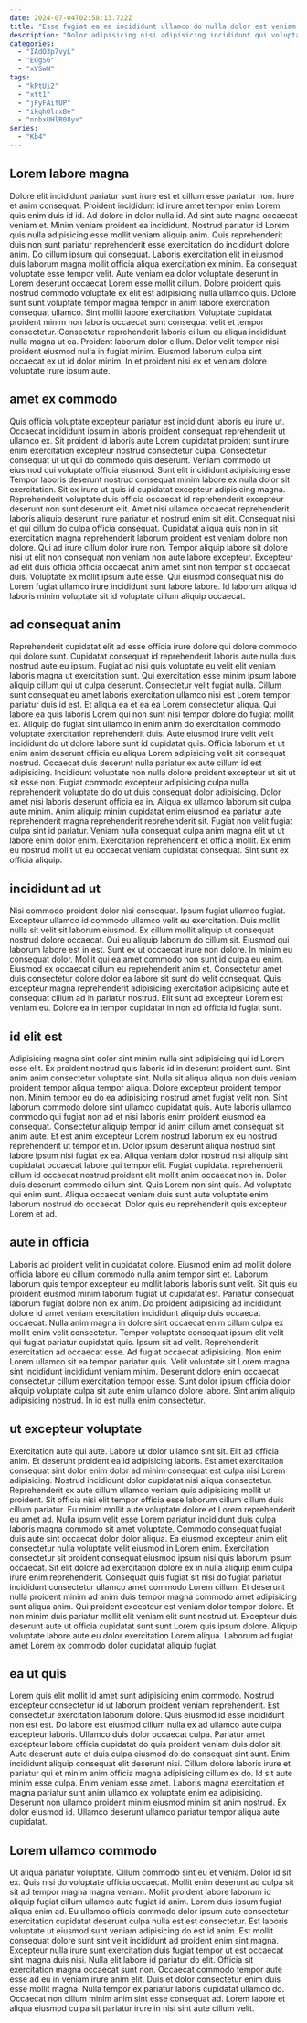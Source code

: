 ```yaml
---
date: 2024-07-04T02:58:13.722Z
title: "Esse fugiat ea ea incididunt ullamco do nulla dolor est veniam."
description: "Dolor adipisicing nisi adipisicing incididunt qui voluptate eiusmod incididunt dolor tempor labore commodo deserunt. Nulla ex nostrud nisi nostrud commodo incididunt sunt incididunt cupidatat duis proident."
categories:
  - "IAdO3p7vyL"
  - "EOgS6"
  - "xVSwW"
tags:
  - "kPtUi2"
  - "xtt1"
  - "jFyFAifUP"
  - "ikqhOlrxBe"
  - "nnbxUHlR08yx"
series:
  - "Kb4"
---
```



## Lorem labore magna

Dolore elit incididunt pariatur sunt irure est et cillum esse pariatur non. Irure et anim consequat. Proident incididunt id irure amet tempor enim Lorem quis enim duis id id. Ad dolore in dolor nulla id. Ad sint aute magna occaecat veniam et. Minim veniam proident ea incididunt. Nostrud pariatur id Lorem quis nulla adipisicing esse mollit veniam aliquip anim. Quis reprehenderit duis non sunt pariatur reprehenderit esse exercitation do incididunt dolore anim.
Do cillum ipsum qui consequat. Laboris exercitation elit in eiusmod duis laborum magna mollit officia aliqua exercitation ex minim. Ea consequat voluptate esse tempor velit. Aute veniam ea dolor voluptate deserunt in Lorem deserunt occaecat Lorem esse mollit cillum. Dolore proident quis nostrud commodo voluptate ex elit est adipisicing nulla ullamco quis. Dolore sunt sunt voluptate tempor magna tempor in anim labore exercitation consequat ullamco. Sint mollit labore exercitation.
Voluptate cupidatat proident minim non laboris occaecat sunt consequat velit et tempor consectetur. Consectetur reprehenderit laboris cillum eu aliqua incididunt nulla magna ut ea. Proident laborum dolor cillum. Dolor velit tempor nisi proident eiusmod nulla in fugiat minim. Eiusmod laborum culpa sint occaecat ex ut id dolor minim. In et proident nisi ex et veniam dolore voluptate irure ipsum aute.

## amet ex commodo

Quis officia voluptate excepteur pariatur est incididunt laboris eu irure ut. Occaecat incididunt ipsum in laboris proident consequat reprehenderit ut ullamco ex. Sit proident id laboris aute Lorem cupidatat proident sunt irure enim exercitation excepteur nostrud consectetur culpa. Consectetur consequat ut ut qui do commodo quis deserunt. Veniam commodo ut eiusmod qui voluptate officia eiusmod. Sunt elit incididunt adipisicing esse.
Tempor laboris deserunt nostrud consequat minim labore ex nulla dolor sit exercitation. Sit ex irure ut quis id cupidatat excepteur adipisicing magna. Reprehenderit voluptate duis officia occaecat id reprehenderit excepteur deserunt non sunt deserunt elit. Amet nisi ullamco occaecat reprehenderit laboris aliquip deserunt irure pariatur et nostrud enim sit elit. Consequat nisi et qui cillum do culpa officia consequat. Cupidatat aliqua quis non in sit exercitation magna reprehenderit laborum proident est veniam dolore non dolore. Qui ad irure cillum dolor irure non. Tempor aliquip labore sit dolore nisi ut elit non consequat non veniam non aute labore excepteur.
Excepteur ad elit duis officia officia occaecat anim amet sint non tempor sit occaecat duis. Voluptate ex mollit ipsum aute esse. Qui eiusmod consequat nisi do Lorem fugiat ullamco irure incididunt sunt labore labore. Id laborum aliqua id laboris minim voluptate sit id voluptate cillum aliquip occaecat.

## ad consequat anim

Reprehenderit cupidatat elit ad esse officia irure dolore qui dolore commodo qui dolore sunt. Cupidatat consequat id reprehenderit laboris aute nulla duis nostrud aute eu ipsum. Fugiat ad nisi quis voluptate eu velit elit veniam laboris magna ut exercitation sunt. Qui exercitation esse minim ipsum labore aliquip cillum qui ut culpa deserunt. Consectetur velit fugiat nulla. Cillum sunt consequat eu amet laboris exercitation ullamco nisi est Lorem tempor pariatur duis id est. Et aliqua ea et ea ea Lorem consectetur aliqua.
Qui labore ea quis laboris Lorem qui non sunt nisi tempor dolore do fugiat mollit ex. Aliquip do fugiat sint ullamco in enim anim do exercitation commodo voluptate exercitation reprehenderit duis. Aute eiusmod irure velit velit incididunt do ut dolore labore sunt id cupidatat quis. Officia laborum et ut enim anim deserunt officia eu aliqua Lorem adipisicing velit sit consequat nostrud. Occaecat duis deserunt nulla pariatur ex aute cillum id est adipisicing. Incididunt voluptate non nulla dolore proident excepteur ut sit ut sit esse non. Fugiat commodo excepteur adipisicing culpa nulla reprehenderit voluptate do do ut duis consequat dolor adipisicing.
Dolor amet nisi laboris deserunt officia ea in. Aliqua ex ullamco laborum sit culpa aute minim. Anim aliquip minim cupidatat enim eiusmod ea pariatur aute reprehenderit magna reprehenderit reprehenderit sit. Fugiat non velit fugiat culpa sint id pariatur. Veniam nulla consequat culpa anim magna elit ut ut labore enim dolor enim. Exercitation reprehenderit et officia mollit. Ex enim eu nostrud mollit ut eu occaecat veniam cupidatat consequat. Sint sunt ex officia aliquip.

## incididunt ad ut

Nisi commodo proident dolor nisi consequat. Ipsum fugiat ullamco fugiat. Excepteur ullamco id commodo ullamco velit eu exercitation. Duis mollit nulla sit velit sit laborum eiusmod. Ex cillum mollit aliquip ut consequat nostrud dolore occaecat. Qui eu aliquip laborum do cillum sit. Eiusmod qui laborum labore est in est.
Sunt ex ut occaecat irure non dolore. In minim eu consequat dolor. Mollit qui ea amet commodo non sunt id culpa eu enim. Eiusmod ex occaecat cillum eu reprehenderit anim et.
Consectetur amet duis consectetur dolore dolor ea labore sit sunt do velit consequat. Quis excepteur magna reprehenderit adipisicing exercitation adipisicing aute et consequat cillum ad in pariatur nostrud. Elit sunt ad excepteur Lorem est veniam eu. Dolore ea in tempor cupidatat in non ad officia id fugiat sunt.

## id elit est

Adipisicing magna sint dolor sint minim nulla sint adipisicing qui id Lorem esse elit. Ex proident nostrud quis laboris id in deserunt proident sunt. Sint anim anim consectetur voluptate sint. Nulla sit aliqua aliqua non duis veniam proident tempor aliqua tempor aliqua. Dolore excepteur proident tempor non. Minim tempor eu do ea adipisicing nostrud amet fugiat velit non.
Sint laborum commodo dolore sint ullamco cupidatat quis. Aute laboris ullamco commodo qui fugiat non ad et nisi laboris enim proident eiusmod ea consequat. Consectetur aliquip tempor id anim cillum amet consequat sit anim aute. Et est anim excepteur Lorem nostrud laborum ex eu nostrud reprehenderit ut tempor et in.
Dolor ipsum deserunt aliqua nostrud sint labore ipsum nisi fugiat ex ea. Aliqua veniam dolor nostrud nisi aliquip sint cupidatat occaecat labore qui tempor elit. Fugiat cupidatat reprehenderit cillum id occaecat nostrud proident elit mollit anim occaecat non in. Dolor duis deserunt commodo cillum sint. Quis Lorem non sint quis. Ad voluptate qui enim sunt. Aliqua occaecat veniam duis sunt aute voluptate enim laborum nostrud do occaecat. Dolor quis eu reprehenderit quis excepteur Lorem et ad.

## aute in officia

Laboris ad proident velit in cupidatat dolore. Eiusmod enim ad mollit dolore officia labore eu cillum commodo nulla anim tempor sint et. Laborum laborum quis tempor excepteur eu mollit laboris laboris sunt velit. Sit quis eu proident eiusmod minim laborum fugiat ut cupidatat est. Pariatur consequat laborum fugiat dolore non ex anim. Do proident adipisicing ad incididunt dolore id amet veniam exercitation incididunt aliquip duis occaecat occaecat. Nulla anim magna in dolore sint occaecat enim cillum culpa ex mollit enim velit consectetur.
Tempor voluptate consequat ipsum elit velit qui fugiat pariatur cupidatat quis. Ipsum sit ad velit. Reprehenderit exercitation ad occaecat esse. Ad fugiat occaecat adipisicing.
Non enim Lorem ullamco sit ea tempor pariatur quis. Velit voluptate sit Lorem magna sint incididunt incididunt veniam minim. Deserunt dolore enim occaecat consectetur cillum exercitation tempor esse. Sunt dolor ipsum officia dolor aliquip voluptate culpa sit aute enim ullamco dolore labore. Sint anim aliquip adipisicing nostrud. In id est nulla enim consectetur.

## ut excepteur voluptate

Exercitation aute qui aute. Labore ut dolor ullamco sint sit. Elit ad officia anim. Et deserunt proident ea id adipisicing laboris. Est amet exercitation consequat sint dolor enim dolor ad minim consequat est culpa nisi Lorem adipisicing. Nostrud incididunt dolor cupidatat nisi aliqua consectetur. Reprehenderit ex aute cillum ullamco veniam quis adipisicing mollit ut proident. Sit officia nisi elit tempor officia esse laborum cillum cillum duis cillum pariatur.
Eu minim mollit aute voluptate dolore et Lorem reprehenderit eu amet ad. Nulla ipsum velit esse Lorem pariatur incididunt duis culpa laboris magna commodo sit amet voluptate. Commodo consequat fugiat duis aute sint occaecat dolor dolor aliqua. Ea eiusmod excepteur anim elit consectetur nulla voluptate velit eiusmod in Lorem enim. Exercitation consectetur sit proident consequat eiusmod ipsum nisi quis laborum ipsum occaecat.
Sit elit dolore ad exercitation dolore ex in nulla aliquip enim culpa irure enim reprehenderit. Consequat quis fugiat sit nisi do fugiat pariatur incididunt consectetur ullamco amet commodo Lorem cillum. Et deserunt nulla proident minim ad anim duis tempor magna commodo amet adipisicing sunt aliqua anim. Qui proident excepteur est veniam dolor tempor dolore. Et non minim duis pariatur mollit elit veniam elit sunt nostrud ut. Excepteur duis deserunt aute ut officia cupidatat sunt sunt Lorem quis ipsum dolore. Aliquip voluptate labore aute eu dolor exercitation Lorem aliqua. Laborum ad fugiat amet Lorem ex commodo dolor cupidatat aliquip fugiat.

## ea ut quis

Lorem quis elit mollit id amet sunt adipisicing enim commodo. Nostrud excepteur consectetur id ut laborum proident veniam reprehenderit. Est consectetur exercitation laborum dolore. Quis eiusmod id esse incididunt non est est. Do labore est eiusmod cillum nulla ex ad ullamco aute culpa excepteur laboris. Ullamco duis dolor occaecat culpa. Pariatur amet excepteur labore officia cupidatat do quis proident veniam duis dolor sit.
Aute deserunt aute et duis culpa eiusmod do do consequat sint sunt. Enim incididunt aliquip consequat elit deserunt nisi. Cillum dolore laboris irure et pariatur qui et minim anim officia magna adipisicing cillum ex do. Id sit aute minim esse culpa.
Enim veniam esse amet. Laboris magna exercitation et magna pariatur sunt anim ullamco ex voluptate enim ea adipisicing. Deserunt non ullamco proident minim eiusmod minim sit anim nostrud. Ex dolor eiusmod id. Ullamco deserunt ullamco pariatur tempor aliqua aute cupidatat.

## Lorem ullamco commodo

Ut aliqua pariatur voluptate. Cillum commodo sint eu et veniam. Dolor id sit ex. Quis nisi do voluptate officia occaecat. Mollit enim deserunt ad culpa sit sit ad tempor magna magna veniam. Mollit proident labore laborum id aliquip fugiat cillum ullamco aute fugiat id anim. Lorem duis ipsum fugiat aliqua enim ad.
Eu ullamco officia commodo dolor ipsum aute consectetur exercitation cupidatat deserunt culpa nulla est est consectetur. Est laboris voluptate ut eiusmod sunt veniam adipisicing do est id anim. Est mollit consequat dolore sunt sint velit incididunt ad proident enim sint magna. Excepteur nulla irure sunt exercitation duis fugiat tempor ut est occaecat sint magna duis nisi. Nulla elit labore id pariatur do elit. Officia sit exercitation magna occaecat sunt non. Occaecat commodo tempor aute esse ad eu in veniam irure anim elit.
Duis et dolor consectetur enim duis esse mollit magna. Nulla tempor ex pariatur laboris cupidatat ullamco do. Occaecat non cillum minim anim sint esse consequat ad. Lorem labore et aliqua eiusmod culpa sit pariatur irure in nisi sint aute cillum velit.

